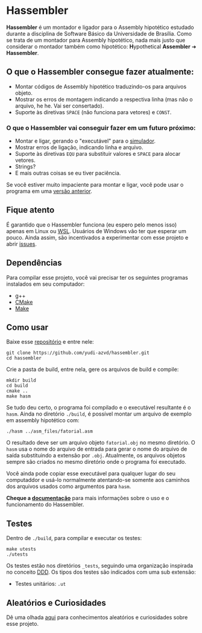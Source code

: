 # Hassembler
**Hassembler** é um montador e ligador para
o Assembly hipotético estudado durante a disciplina de Software Básico da
Universidade de Brasília. Como se trata de um montador para Assembly hipotético,
nada mais justo que considerar o montador também como hipotético:
<b>H</b>ypothetical <b>Assembler</b> ➜ <b> Hassembler</b>.


## O que o Hassembler consegue fazer atualmente:
- Montar códigos de Assembly hipotético traduzindo-os para arquivos objeto.
- Mostrar os erros de montagem indicando a respectiva linha (mas não o arquivo,
he he. Vai ser consertado).
- Suporte às diretivas `SPACE` (não funciona para vetores) e `CONST`.


### O que o Hassembler vai conseguir fazer em um futuro próximo:
- Montar e ligar, gerando o "executável" para o [simulador](docs/simulador.md).
- Mostrar erros de ligação, indicando linha e arquivo.
- Suporte às diretivas `EQU` para substituir valores e `SPACE` para alocar
vetores.
- Strings?
- E mais outras coisas se eu tiver paciência.

Se você estiver muito impaciente para montar e ligar, você pode usar o programa
em uma [versão anterior](docs/curiosidades.md#trabalhos-originais).


## Fique atento
É garantido que o Hassembler funciona (eu espero pelo menos isso) apenas em
Linux ou [WSL](https://docs.microsoft.com/en-us/windows/wsl/). Usuários de
Windows vão ter que esperar um pouco. Ainda assim, são incentivados a
experimentar com esse projeto e abrir
[issues](https://github.com/yudi-azvd/hassembler/issues/new).


## Dependências
Para compilar esse projeto, você vai precisar ter os seguintes programas
instalados em seu computador:

- g++
- [CMake](https://cmake.org/download/)
- [Make](https://www.gnu.org/software/make/)
<!-- (ou [Ninja](https://ninja-build.org/)) -->


## Como usar
Baixe esse [repositório](https://github.com/yudi-azvd/hassembler) e entre nele:

    git clone https://github.com/yudi-azvd/hassembler.git
    cd hassembler

Crie a pasta de build, entre nela, gere os arquivos de build e compile:

    mkdir build
    cd build
    cmake ..
    make hasm

Se tudo deu certo, o programa foi compilado e o executável resultante é o
`hasm`. Ainda no diretório `./build`, é possível montar um arquivo de exemplo
em assembly hipotético com:

    ./hasm ../asm_files/fatorial.asm

O resultado deve ser um arquivo objeto `fatorial.obj` no mesmo diretório. O
`hasm` usa o nome do arquivo de entrada para gerar o nome do arquivo de saída
substituindo a extensão por `.obj`. Atualmente, os arquivos objetos sempre são
criados no mesmo diretório onde o programa foi executado.

Você ainda pode copiar esse executável para qualquer lugar do seu computaddor
e usá-lo normalmente atentando-se somente aos caminhos dos arquivos usados como
argumentos para `hasm`.

**Cheque a [documentação](docs/README.md)**
para mais informações sobre o uso e o funcionamento do Hassembler.


## Testes
Dentro de `./build`, para compilar e executar os testes:

    make utests
    ./utests

Os testes estão nos diretórios `_tests`, seguindo uma organização inspirada no
conceito [DDD](https://en.wikipedia.org/wiki/Domain-driven_design). Os tipos dos
testes são indicados com uma sub extensão:

- Testes unitários: `.ut`
<!-- - Testes de integração: `.it`
- Testes de ponta a ponta (end-to-end): `.e2et` -->


## Aleatórios e Curiosidades
Dê uma olhada [aqui](docs/aleatorios.md) para conhecimentos aleatórios e curiosidades sobre esse projeto.
